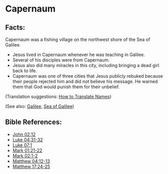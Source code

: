 # Capernaum #

## Facts: ##

Capernaum was a fishing village on the northwest shore of the Sea of Galilee.

 * Jesus lived in Capernaum whenever he was teaching in Galilee.
 * Several of his disciples were from Capernaum.
 * Jesus also did many miracles in this city, including bringing a dead girl back to life.
 * Capernaum was one of three cities that Jesus publicly rebuked because their people rejected him and did not believe his message. He warned them that God would punish them for their unbelief.

(Translation suggestions: [How to Translate Names](en/ta-vol1/translate/man/translate-names))

(See also: [Galilee](../other/galilee.md), [Sea of Galilee](../other/seaofgalilee.md))

## Bible References: ##

* [John 02:12](en/tn/jhn/help/02/12)
* [Luke 04:31-32](en/tn/luk/help/04/31)
* [Luke 07:1](en/tn/luk/help/07/01)
* [Mark 01:21-22](en/tn/mrk/help/01/21)
* [Mark 02:1-2](en/tn/mrk/help/02/01)
* [Matthew 04:12-13](en/tn/mat/help/04/12)
* [Matthew 17:24-25](en/tn/mat/help/17/24)